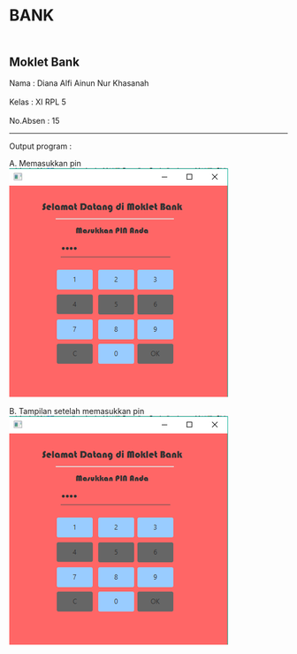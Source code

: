 # BANK

<br> Moklet Bank </br>
-----------------------------------------

Nama  : Diana Alfi Ainun Nur Khasanah<br><br>
Kelas : XI RPL 5<br><br>
No.Absen : 15

-----------------------------------------
Output program : 

A. Memasukkan pin
 ![alt text](https://github.com/diananur/BANK/blob/master/1.PNG)<br>
 
B. Tampilan setelah memasukkan pin
![alt text](https://github.com/diananur/BANK/blob/master/1.PNG)<br>

